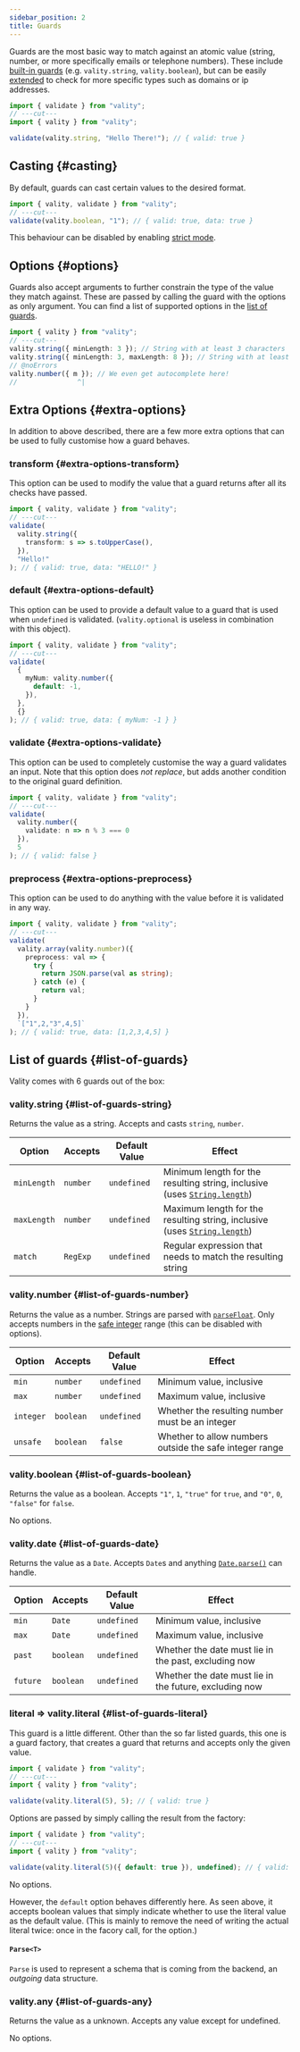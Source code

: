 ```yaml
---
sidebar_position: 2
title: Guards
---
```


Guards are the most basic way to match against an atomic value (string, number, or more specifically emails or telephone numbers). These include [built-in guards](#list-of-guards) (e.g. `vality.string`, `vality.boolean`), but can be easily [extended](../extend/guards.md) to check for more specific types such as domains or ip addresses.

```ts twoslash
import { validate } from "vality";
// ---cut---
import { vality } from "vality";

validate(vality.string, "Hello There!"); // { valid: true }
```

## Casting {#casting}

By default, guards can cast certain values to the desired format.

```ts twoslash
import { vality, validate } from "vality";
// ---cut---
validate(vality.boolean, "1"); // { valid: true, data: true }
```

This behaviour can be disabled by enabling [strict mode](../config.md#strict-mode).

## Options {#options}

Guards also accept arguments to further constrain the type of the value they match against. These are passed by calling the guard with the options as only argument. You can find a list of supported options in the [list of guards](#list-of-guards).

```ts twoslash
import { vality } from "vality";
// ---cut---
vality.string({ minLength: 3 }); // String with at least 3 characters
vality.string({ minLength: 3, maxLength: 8 }); // String with at least 3 and at most 8 characters
// @noErrors
vality.number({ m }); // We even get autocomplete here!
//               ^|
```

## Extra Options {#extra-options}

In addition to above described, there are a few more extra options that can be used to fully customise how a guard behaves.

### transform {#extra-options-transform}

This option can be used to modify the value that a guard returns after all its checks have passed.

```ts twoslash
import { vality, validate } from "vality";
// ---cut---
validate(
  vality.string({
    transform: s => s.toUpperCase(),
  }),
  "Hello!"
); // { valid: true, data: "HELLO!" }
```

### default {#extra-options-default}

This option can be used to provide a default value to a guard that is used when `undefined` is validated. (`vality.optional` is useless in combination with this object).

```ts twoslash
import { vality, validate } from "vality";
// ---cut---
validate(
  {
    myNum: vality.number({
      default: -1,
    }),
  },
  {}
); // { valid: true, data: { myNum: -1 } }
```

### validate {#extra-options-validate}

This option can be used to completely customise the way a guard validates an input. Note that this option does _not replace_, but adds another condition to the original guard definition.

```ts twoslash
import { vality, validate } from "vality";
// ---cut---
validate(
  vality.number({
    validate: n => n % 3 === 0
  }),
  5
); // { valid: false }
```

### preprocess {#extra-options-preprocess}

This option can be used to do anything with the value before it is validated in any way.

```ts twoslash
import { vality, validate } from "vality";
// ---cut---
validate(
  vality.array(vality.number)({
    preprocess: val => {
      try {
        return JSON.parse(val as string);
      } catch (e) {
        return val;
      }
    }
  }),
  `["1",2,"3",4,5]`
); // { valid: true, data: [1,2,3,4,5] }
```

## List of guards {#list-of-guards}

Vality comes with 6 guards out of the box:

### vality.string {#list-of-guards-string}

Returns the value as a string. Accepts and casts `string`, `number`.

| Option | Accepts | Default Value | Effect |
| --- | --- | --- | --- |
| `minLength` | `number` | `undefined` | Minimum length for the resulting string, inclusive (uses [`String.length`](https://developer.mozilla.org/en-US/docs/Web/JavaScript/Reference/Global_Objects/String/length)) |
| `maxLength` | `number` | `undefined` | Maximum length for the resulting string, inclusive (uses [`String.length`](https://developer.mozilla.org/en-US/docs/Web/JavaScript/Reference/Global_Objects/String/length)) |
| `match` | `RegExp` | `undefined` | Regular expression that needs to match the resulting string |

### vality.number {#list-of-guards-number}

Returns the value as a number. Strings are parsed with [`parseFloat`](https://developer.mozilla.org/en-US/docs/Web/JavaScript/Reference/Global_Objects/parseFloat). Only accepts numbers in the [safe integer](https://developer.mozilla.org/en-US/docs/Web/JavaScript/Reference/Global_Objects/Number/MAX_SAFE_INTEGER) range (this can be disabled with options).

| Option    | Accepts   | Default Value | Effect                                                  |
| --------- | --------- | ------------- | ------------------------------------------------------- |
| `min`     | `number`  | `undefined`   | Minimum value, inclusive                                |
| `max`     | `number`  | `undefined`   | Maximum value, inclusive                                |
| `integer` | `boolean` | `undefined`   | Whether the resulting number must be an integer         |
| `unsafe`  | `boolean` | `false`       | Whether to allow numbers outside the safe integer range |

### vality.boolean {#list-of-guards-boolean}

Returns the value as a boolean. Accepts `"1"`, `1`, `"true"` for `true`, and `"0"`, `0`, `"false"` for `false`.

No options.

### vality.date {#list-of-guards-date}

Returns the value as a `Date`. Accepts `Date`s and anything [`Date.parse()`](https://developer.mozilla.org/en-US/docs/Web/JavaScript/Reference/Global_Objects/Date/parse) can handle.

| Option   | Accepts   | Default Value | Effect                                                 |
| -------- | --------- | ------------- | ------------------------------------------------------ |
| `min`    | `Date`    | `undefined`   | Minimum value, inclusive                               |
| `max`    | `Date`    | `undefined`   | Maximum value, inclusive                               |
| `past`   | `boolean` | `undefined`   | Whether the date must lie in the past, excluding now   |
| `future` | `boolean` | `undefined`   | Whether the date must lie in the future, excluding now |

### literal => vality.literal {#list-of-guards-literal}

This guard is a little different. Other than the so far listed guards, this one is a guard factory, that creates a guard that returns and accepts only the given value.

```ts twoslash
import { validate } from "vality";
// ---cut---
import { vality } from "vality";

validate(vality.literal(5), 5); // { valid: true }
```

Options are passed by simply calling the result from the factory:

```ts twoslash
import { validate } from "vality";
// ---cut---
import { vality } from "vality";

validate(vality.literal(5)({ default: true }), undefined); // { valid: true }
```

No options.

However, the `default` option behaves differently here. As seen above, it accepts boolean values that simply indicate whether to use the literal value as the default value. (This is mainly to remove the need of writing the actual literal twice: once in the facory call, for the option.)

#### `Parse<T>`

`Parse` is used to represent a schema that is coming from the backend, an _outgoing_ data structure.

### vality.any {#list-of-guards-any}

Returns the value as a unknown. Accepts any value except for undefined.

No options.
